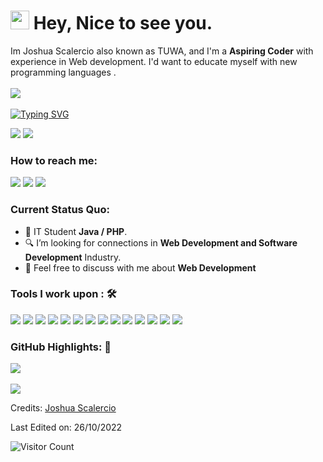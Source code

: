 <h1><img src="https://emojis.slackmojis.com/emojis/images/1531849430/4246/blob-sunglasses.gif?1531849430" width="30"/> Hey, Nice to see you.</h1>

Im Joshua Scalercio also known as TUWA, and I'm a **Aspiring Coder** with experience in Web development. I'd want to educate myself with new programming languages .<br><br>
<a href="https://www.youtube.com/channel/UC19y12TYltTy4NUx3xDDyyQ"><img src="https://camo.githubusercontent.com/d79c5549652f9c7690992eb49571d216a70a480681561cbd93bfbfc77c491e54/68747470733a2f2f696d672e736869656c64732e696f2f62616467652f596f75547562652d4646303030303f7374796c653d666f722d7468652d6261646765266c6f676f3d796f7574756265266c6f676f436f6c6f723d7768697465"></a><img><br><br>
[![Typing SVG](https://readme-typing-svg.herokuapp.com?color=%2349F707&lines=I'm+Joshua+Scalercio%2C+20+years+old;Front-end+Web+Developer;Software+Engineer)](https://git.io/typing-svg)

[![](https://img.shields.io/badge/Gmail-tuwa2421@gmail.com-red)](mailto:joshuavergel.icthccd@gmail.com) [![](https://img.shields.io/badge/Linkedin-Joshua%20Scalercio-blue)](https://www.linkedin.com/in/joshua-scalercio-85ba59201/)

### How to reach me: 
<a href="mailto: joshuavergel.icthccd@gmail.com">
<img src="https://img.shields.io/badge/-tuwa24@gmail.com-7B83EB?&style=for-the-badge&logo=Microsoft-outlook&logoColor=white" ></a>  <a  href="https://www.instagram.com/scalerciojoshua/">   <img src="https://img.shields.io/badge/@scalerciojoshua-%23E4405F.svg?&style=for-the-badge&logo=instagram&logoColor=white"></a>  <a href="https://www.linkedin.com/in/joshua-scalercio-85ba59201/"><img src="https://img.shields.io/badge/JoshuaScalercio-%230077B5.svg?&style=for-the-badge&logo=linkedin&logoColor=white" ></a>  

### Current Status Quo:

- 💼 IT Student <strong>Java / PHP</strong>.
- 🔍 I’m looking for connections in <strong>Web Development and Software Development</strong> Industry.
- 💬 Feel free to discuss with me about <strong> Web Development</strong>


### Tools I work upon : 🛠

<img src="https://img.shields.io/badge/html5-%23E34F26.svg?style=for-the-badge&logo=html5&logoColor=white">   <img src="https://img.shields.io/badge/css3%20-%2314354C.svg?&style=for-the-badge&logo=css3&logoColor=white">   <img src="https://img.shields.io/badge/javascript%20-%23323330.svg?&style=for-the-badge&logo=javascript&logoColor=%23F7DF1E"> <img src="https://img.shields.io/badge/PHP%20-%23777BB4.svg?&style=for-the-badge&logo=php&logoColor=white">   <img src="https://img.shields.io/badge/react-%2320232a.svg?style=for-the-badge&logo=react&logoColor=%2361DAFB"> <img src="https://img.shields.io/badge/Angular%20-%23DD0031.svg?&style=for-the-badge&logo=angular&logoColor=white"> <img src="https://img.shields.io/badge/node.js%20-%23008CC1.svg?&style=for-the-badge&logo=node.js&logoColor=white"> <img src="https://img.shields.io/badge/mongodb%20-%2347A248svg?&style=for-the-badge&logo=mongodb&logoColor=white"> <img src="https://img.shields.io/badge/git%20-%23F05032.svg?&style=for-the-badge&logo=git&logoColor=white"/> <img src="http://img.shields.io/badge/-VS%20Code-000000?style=for-the-badge&logo=Visual-studio-code&logoColor=blue"> <img src="https://img.shields.io/badge/bootstrap-%23563D7C.svg?style=for-the-badge&logo=bootstrap&logoColor=white"> <img src="https://img.shields.io/badge/Canva-%2300C4CC.svg?style=for-the-badge&logo=Canva&logoColor=white"> <img src="https://img.shields.io/badge/figma-%23F24E1E.svg?style=for-the-badge&logo=figma&logoColor=white"> <img src="https://img.shields.io/badge/Eclipse-FE7A16.svg?style=for-the-badge&logo=Eclipse&logoColor=white">

### GitHub Highlights: :blossom:
<a href="https://www.linkedin.com/in/joshua-scalercio-85ba59201/">
   <img align="center" src="https://github-readme-streak-stats.herokuapp.com/?user=TUWA24&theme=buefy-dark&date_format=M%20j%5B%2C%20Y%5D" />
</a><br><br>
<a href="https://www.linkedin.com/in/joshua-scalercio-85ba59201/">
  <img align="center" src="https://github-readme-stats.vercel.app/api/top-langs/?username=TUWA24&langs_count=8&layout=compact&theme=material-palenight&hide=html,Tcl" />
</a>


Credits: [Joshua Scalercio](https://github.com/TUWA24)

Last Edited on: 26/10/2022

![Visitor Count](https://profile-counter.glitch.me/{TUWA24}/count.svg)

